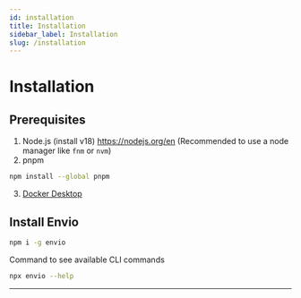 ```yaml
---
id: installation
title: Installation
sidebar_label: Installation
slug: /installation
---
```


# Installation

## Prerequisites
1. Node.js (install v18) https://nodejs.org/en
   (Recommended to use a node manager like `fnm` or `nvm`)
2. pnpm
```bash
npm install --global pnpm
```
3. [Docker Desktop](https://www.docker.com/products/docker-desktop/)


## Install Envio
```bash
npm i -g envio
```


Command to see available CLI commands
```bash
npx envio --help
```



---